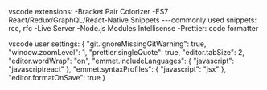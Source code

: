 vscode extensions:
-Bracket Pair Colorizer
-ES7 React/Redux/GraphQL/React-Native Snippets
---commonly used snippets: rcc, rfc
-Live Server
-Node.js Modules Intellisense
-Prettier: code formatter

vscode user settings:
{
"git.ignoreMissingGitWarning": true,
"window.zoomLevel": 1,
"prettier.singleQuote": true,
"editor.tabSize": 2,
"editor.wordWrap": "on",
"emmet.includeLanguages": {
"javascript": "javascriptreact"
},
"emmet.syntaxProfiles": {
"javascript": "jsx"
},
"editor.formatOnSave": true
}
